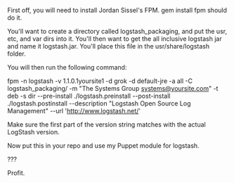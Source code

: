 First off, you will need to install Jordan Sissel's FPM. gem install fpm should
do it.

You'll want to create a directory called logstash_packaging, and put the usr, etc,
and var dirs into it. You'll then want to get the all inclusive logstash jar and
name it logstash.jar. You'll place this file in the usr/share/logstash folder.

You will then run the following command:

fpm -n logstash -v 1.1.0.1yoursite1 -d grok -d default-jre -a all -C logstash_packaging/ -m "The Systems Group <systems@yoursite.com>" -t deb -s dir --pre-install ./logstash.preinstall  --post-install ./logstash.postinstall --description "Logstash Open Source Log Management" --url 'http://www.logstash.net/'

Make sure the first part of the version string matches with the actual LogStash
version.

Now put this in your repo and use my Puppet module for logstash.

???

Profit.
